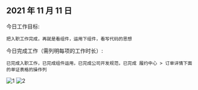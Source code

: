 ## 2021 年 11 月 11 日

今日工作目标:

```
把入职工作完成，再就是看组件，运用下组件，看写代码的思想
```

今日完成工作（需列明每项的工作时长）:

```
已完成入职工作，已完成组件运用，已完成公司开发规范，已完成 履约中心 > 订单详情下面的单证表格的操作列
```

![1](C:\Users\chuangxing0331\Desktop\Demo组件.png)
![2](C:\Users\chuangxing0331\Desktop\表格操作列.png)
